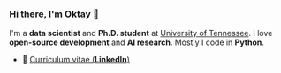 ### Hi there, I'm **Oktay** 👋

I'm a **data scientist** and **Ph.D. student** at [University of Tennessee](https://www.eecs.utk.edu/).
I love **open-source development** and **AI research**.
Mostly I code in **Python**.

- 🏹  [Curriculum vitae (**LinkedIn**)](https://linkedin.com/in/ozturkoktay)
